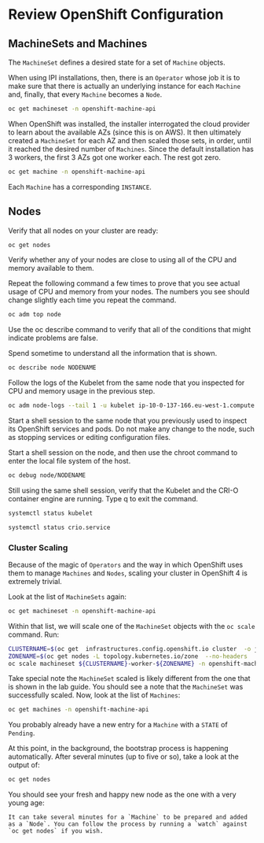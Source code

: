 # Review OpenShift Configuration

## MachineSets and Machines

The `MachineSet` defines a desired state for a set of `Machine` objects.

When using IPI installations, then, there is an `Operator` whose job it is to make
sure that there is actually an underlying instance for each `Machine` and,
finally, that every `Machine` becomes a `Node`.

````bash
oc get machineset -n openshift-machine-api
````

When OpenShift was installed, the installer interrogated the cloud provider
to learn about the available AZs (since this is on AWS). It then ultimately
created a `MachineSet` for each AZ and then scaled those sets, in order,
until it reached the desired number of `Machines`. Since the default
installation has 3 workers, the first 3 AZs got one worker each. The rest got
zero.

````bash
oc get machine -n openshift-machine-api
````

Each `Machine` has a corresponding `INSTANCE`.

## Nodes

Verify that all nodes on your cluster are ready:

````bash
oc get nodes
````

Verify whether any of your nodes are close to using all of the CPU and memory available to them.

Repeat the following command a few times to prove that you see actual usage of CPU and memory from your nodes. The numbers you see should change slightly each time you repeat the command.

````bash
oc adm top node
````

Use the oc describe command to verify that all of the conditions that might indicate problems are false.

Spend sometime to understand all the information that is shown.

````bash
oc describe node NODENAME
````

Follow the logs of the Kubelet from the same node that you inspected for CPU and memory usage in the previous step. 

````bash
oc adm node-logs --tail 1 -u kubelet ip-10-0-137-166.eu-west-1.compute.internal
````

Start a shell session to the same node that you previously used to inspect its OpenShift services and pods. Do not make any change to the node, such as stopping services or editing configuration files.

Start a shell session on the node, and then use the chroot command to enter the local file system of the host.

````bash
oc debug node/NODENAME
````

Still using the same shell session, verify that the Kubelet and the CRI-O container engine are running. Type q to exit the command.

````bash
systemctl status kubelet
````

````bash
systemctl status crio.service
````

### Cluster Scaling

Because of the magic of `Operators` and the way in which OpenShift uses them
to manage `Machines` and `Nodes`, scaling your cluster in OpenShift 4 is
extremely trivial.

Look at the list of `MachineSets` again:

````bash
oc get machineset -n openshift-machine-api
````

Within that list, we will scale one of the `MachineSet` objects with the
`oc scale` command. Run:

````bash
CLUSTERNAME=$(oc get  infrastructures.config.openshift.io cluster  -o jsonpath='{.status.infrastructureName}')
ZONENAME=$(oc get nodes -L topology.kubernetes.io/zone  --no-headers  | awk '{print $NF}' | tail -1)
oc scale machineset ${CLUSTERNAME}-worker-${ZONENAME} -n openshift-machine-api --replicas=2
````

Take special note the `MachineSet` scaled is likely different from
the one that is shown in the lab guide. You should see a note that the
`MachineSet` was successfully scaled. Now, look at the list of `Machines`:

````bash
oc get machines -n openshift-machine-api
````

You probably already have a new entry for a `Machine` with a `STATE` of
`Pending`.

At this point, in the background, the bootstrap process is happening
automatically. After several minutes (up to five or so), take a look at the
output of:

````bash
oc get nodes
````

You should see your fresh and happy new node as the one with a very young age:


````
It can take several minutes for a `Machine` to be prepared and added
as a `Node`. You can follow the process by running a `watch` against
`oc get nodes` if you wish.
````
